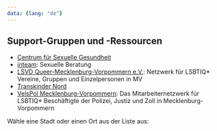 ```yaml
---
data: {lang: "de"}
---
```

## Support-Gruppen und -Ressourcen
- [Centrum für Sexuelle Gesundheit](https://www.csg-mv.de)
- [inteam](https://mv-inteam.de): Sexuelle Beratung
- [LSVD Queer-Mecklenburg-Vorpommern e.V.](https://queer-mv.de): Netzwerk für LSBTIQ* Vereine, Gruppen und Einzelpersonen in MV
- [Transkinder Nord](https://www.transkinder-nord.de)
- [VelsPol Mecklenburg-Vorpommern](https://www.velspol-mv.de): Das Mitarbeiternetzwerk für LSBTIQ* Beschäftigte der Polizei, Justiz und Zoll in Mecklenburg-Vorpommern

Wähle eine Stadt oder einen Ort aus der Liste aus:
